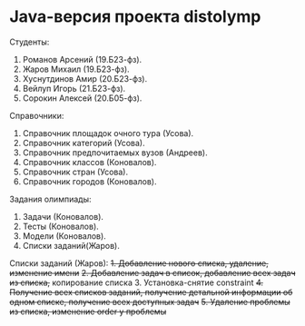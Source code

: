 # Java-версия проекта distolymp

Студенты:
1. Романов Арсений (19.Б23-фз).
2. Жаров Михаил (19.Б23-фз).
3. Хуснутдинов Амир (20.Б23-фз).
4. Вейлуп Игорь (21.Б23-фз).
5. Сорокин Алексей (20.Б05-фз).

Справочники:
1. Справочник площадок очного тура (Усова).
2. Справочник категорий (Усова).
3. Справочник предпочитаемых вузов (Андреев).
4. Справочник классов (Коновалов).
5. Справочник стран (Усова).
6. Справочник городов (Коновалов).

Задания олимпиады:
1. Задачи (Коновалов).
2. Тесты (Коновалов).
3. Модели (Коновалов).
4. Списки заданий(Жаров).



Списки заданий (Жаров):
~~1. Добавление нового списка, удаление, изменение имени~~
~~2. Добавление задач в список, добавление всех задач из списка,~~ копирование списка
3. Установка-снятие constraint
~~4. Получение всех списков заданий, получение детальной информации об одном списке, получение всех доступных задач~~
~~5. Удаление проблемы из списка, изменение order у проблемы~~